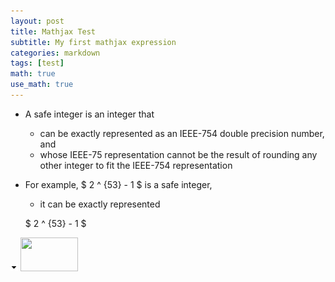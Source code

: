 ```yaml
---
layout: post
title: Mathjax Test
subtitle: My first mathjax expression
categories: markdown
tags: [test]
math: true
use_math: true
---
```


* A safe integer is an integer that
  * can be exactly represented as an IEEE-754 double precision number, and
  * whose IEEE-75 representation cannot be the result of rounding any other integer to fit the IEEE-754 representation
* For example, $ 2 ^ {53} - 1 $ is a safe integer,
  * it can be exactly represented 
  
  $ 2 ^ {53} - 1 $
  
<img src='../assets/img/down.png'>

<img id="dimg_5" src="https://encrypted-tbn0.gstatic.com/images?q=tbn:ANd9GcRNLOS2WIU8mW9a4kUirYYBkfYh7VpbtBdeKL4sQ7doHPs2DqSWLSbdpow&amp;s" class="YQ4gaf zr758c" height="54" width="92" alt="" data-csiid="21" data-atf="4" data-deferred="3">